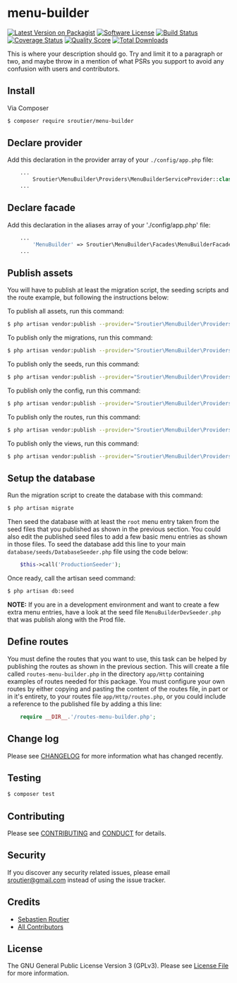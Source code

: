 # menu-builder

[![Latest Version on Packagist][ico-version]][link-packagist]
[![Software License][ico-license]](LICENSE.md)
[![Build Status][ico-travis]][link-travis]
[![Coverage Status][ico-scrutinizer]][link-scrutinizer]
[![Quality Score][ico-code-quality]][link-code-quality]
[![Total Downloads][ico-downloads]][link-downloads]

This is where your description should go. Try and limit it to a paragraph or two, and maybe throw in a mention of what
PSRs you support to avoid any confusion with users and contributors.

## Install

Via Composer

``` bash
$ composer require sroutier/menu-builder
```

## Declare provider

Add this declaration in the provider array of your `./config/app.php` file:

``` php
    ...
        Sroutier\MenuBuilder\Providers\MenuBuilderServiceProvider::class,
    ...
```

## Declare facade

Add this declaration in the aliases array of your './config/app.php' file:

```php
    ...
        'MenuBuilder' => Sroutier\MenuBuilder\Facades\MenuBuilderFacade::class,        
    ...
```

## Publish assets

You will have to publish at least the migration script, the seeding scripts and the route example, but following the 
instructions below:

To publish all assets, run this command:

``` bash
$ php artisan vendor:publish --provider="Sroutier\MenuBuilder\Providers\MenuBuilderServiceProvider"
```

To publish only the migrations, run this command:

``` bash
$ php artisan vendor:publish --provider="Sroutier\MenuBuilder\Providers\MenuBuilderServiceProvider" --tag="migrations"
```

To publish only the seeds, run this command:

``` bash
$ php artisan vendor:publish --provider="Sroutier\MenuBuilder\Providers\MenuBuilderServiceProvider" --tag="seeds"
```

To publish only the config, run this command:

``` bash
$ php artisan vendor:publish --provider="Sroutier\MenuBuilder\Providers\MenuBuilderServiceProvider" --tag="config"
```

To publish only the routes, run this command:

``` bash
$ php artisan vendor:publish --provider="Sroutier\MenuBuilder\Providers\MenuBuilderServiceProvider" --tag="routes"
```

To publish only the views, run this command:

``` bash
$ php artisan vendor:publish --provider="Sroutier\MenuBuilder\Providers\MenuBuilderServiceProvider" --tag="views"
```

## Setup the database

Run the migration script to create the database with this command:

``` bash
$ php artisan migrate
```

Then seed the database with at least the `root` menu entry taken from the seed files that you published as shown in 
the previous section. You could also edit the published seed files to add a few basic menu entries as shown in 
those files. To seed the database add this line to your main `database/seeds/DatabaseSeeder.php` file using 
the code below:

``` php
    $this->call('ProductionSeeder');
```

Once ready, call the artisan seed command:

``` bash
$ php artisan db:seed
```

**NOTE:** If you are in a development environment and want to create a few extra menu entries, have a look at the seed
file `MenuBuilderDevSeeder.php` that was publish along with the Prod file.


## Define routes

You must define the routes that you want to use, this task can be helped by publishing the routes as shown in 
the previous section. This will create a file called `routes-menu-builder.php` in the directory `app/Http` 
containing examples of routes needed for this package. You must configure your own routes by either copying and 
pasting the content of the routes file, in part or in it's entirety, to your routes file `app/Http/routes.php`, 
or you could include a reference to the published file by adding a this line:

```php
    require __DIR__.'/routes-menu-builder.php';
```

## Change log

Please see [CHANGELOG](CHANGELOG.md) for more information what has changed recently.

## Testing

``` bash
$ composer test
```

## Contributing

Please see [CONTRIBUTING](CONTRIBUTING.md) and [CONDUCT](CONDUCT.md) for details.

## Security

If you discover any security related issues, please email sroutier@gmail.com instead of using the issue tracker.

## Credits

- [Sebastien Routier][link-author]
- [All Contributors][link-contributors]

## License

The GNU General Public License Version 3 (GPLv3). Please see [License File](LICENSE.md) for more information.

[ico-version]: https://img.shields.io/packagist/v/sroutier/menu-builder.svg?style=flat-square
[ico-license]: https://img.shields.io/badge/licence-GPLv3-brightgreen.svg
[ico-travis]: https://img.shields.io/travis/sroutier/menu-builder/master.svg?style=flat-square
[ico-scrutinizer]: https://img.shields.io/scrutinizer/coverage/g/sroutier/menu-builder.svg?style=flat-square
[ico-code-quality]: https://img.shields.io/scrutinizer/g/sroutier/menu-builder.svg?style=flat-square
[ico-downloads]: https://img.shields.io/packagist/dt/sroutier/menu-builder.svg?style=flat-square

[link-packagist]: https://packagist.org/packages/sroutier/menu-builder
[link-travis]: https://travis-ci.org/sroutier/menu-builder
[link-scrutinizer]: https://scrutinizer-ci.com/g/sroutier/menu-builder/code-structure
[link-code-quality]: https://scrutinizer-ci.com/g/sroutier/menu-builder
[link-downloads]: https://packagist.org/packages/sroutier/menu-builder
[link-author]: https://github.com/sroutier
[link-contributors]: ../../contributors

